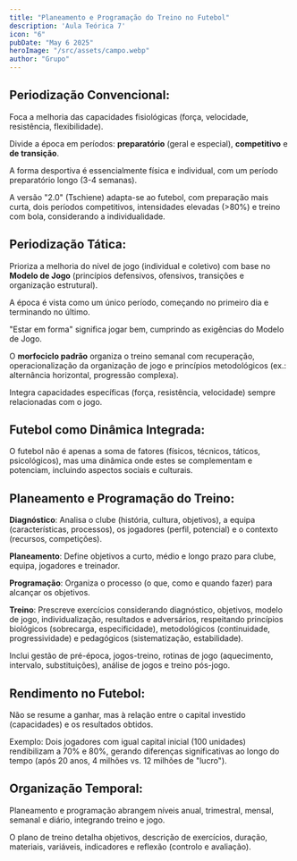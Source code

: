 ```yaml
---
title: "Planeamento e Programação do Treino no Futebol"
description: 'Aula Teórica 7'
icon: "6"
pubDate: "May 6 2025"
heroImage: "/src/assets/campo.webp"
author: "Grupo"
---
```


## **Periodização Convencional**:
    

Foca a melhoria das capacidades fisiológicas (força, velocidade, resistência, flexibilidade).

Divide a época em períodos: **preparatório** (geral e especial), **competitivo** e **de transição**.

A forma desportiva é essencialmente física e individual, com um período preparatório longo (3-4 semanas).

A versão "2.0" (Tschiene) adapta-se ao futebol, com preparação mais curta, dois períodos competitivos, intensidades elevadas (>80%) e treino com bola, considerando a individualidade.

## **Periodização Tática**:


Prioriza a melhoria do nível de jogo (individual e coletivo) com base no **Modelo de Jogo** (princípios defensivos, ofensivos, transições e organização estrutural).

A época é vista como um único período, começando no primeiro dia e terminando no último.

"Estar em forma" significa jogar bem, cumprindo as exigências do Modelo de Jogo.

O **morfociclo padrão** organiza o treino semanal com recuperação, operacionalização da organização de jogo e princípios metodológicos (ex.: alternância horizontal, progressão complexa).

Integra capacidades específicas (força, resistência, velocidade) sempre relacionadas com o jogo.

## **Futebol como Dinâmica Integrada**:
    

O futebol não é apenas a soma de fatores (físicos, técnicos, táticos, psicológicos), mas uma dinâmica onde estes se complementam e potenciam, incluindo aspectos sociais e culturais.

## **Planeamento e Programação do Treino**:
   

**Diagnóstico**: Analisa o clube (história, cultura, objetivos), a equipa (características, processos), os jogadores (perfil, potencial) e o contexto (recursos, competições).

**Planeamento**: Define objetivos a curto, médio e longo prazo para clube, equipa, jogadores e treinador.

**Programação**: Organiza o processo (o que, como e quando fazer) para alcançar os objetivos.

**Treino**: Prescreve exercícios considerando diagnóstico, objetivos, modelo de jogo, individualização, resultados e adversários, respeitando princípios biológicos (sobrecarga, especificidade), metodológicos (continuidade, progressividade) e pedagógicos (sistematização, estabilidade).

Inclui gestão de pré-época, jogos-treino, rotinas de jogo (aquecimento, intervalo, substituições), análise de jogos e treino pós-jogo.

## **Rendimento no Futebol**:
    

Não se resume a ganhar, mas à relação entre o capital investido (capacidades) e os resultados obtidos.

Exemplo: Dois jogadores com igual capital inicial (100 unidades) rendibilizam a 70% e 80%, gerando diferenças significativas ao longo do tempo (após 20 anos, 4 milhões vs. 12 milhões de "lucro").

## **Organização Temporal**:
    

Planeamento e programação abrangem níveis anual, trimestral, mensal, semanal e diário, integrando treino e jogo.

O plano de treino detalha objetivos, descrição de exercícios, duração, materiais, variáveis, indicadores e reflexão (controlo e avaliação).